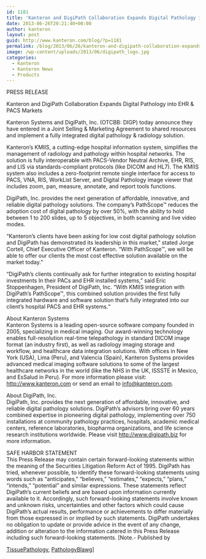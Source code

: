 ```yaml
---
id: 1181
title: 'Kanteron and DigiPath Collaboration Expands Digital Pathology into EHR &amp; PACS Markets'
date: 2013-06-26T20:21:40+00:00
author: kanteron
layout: post
guid: http://www.kanteron.com/blog/?p=1181
permalink: /blog/2013/06/26/kanteron-and-digipath-collaboration-expands-digital-pathology-into-ehr-pacs-markets/
image: /wp-content/uploads/2013/06/digipath_logo.jpg
categories:
  - Kanteron
  - Kanteron News
  - Products
---
```

PRESS RELEASE

Kanteron and DigiPath Collaboration Expands Digital Pathology into EHR & PACS Markets

Kanteron Systems and DigiPath, Inc. (OTCBB: DIGP) today announce they have entered in a Joint Selling & Marketing Agreement to shared resources and implement a fully integrated digital pathology & radiology solution.

Kanteron’s KMIIS, a cutting-edge hospital information system, simplifies the management of radiology and pathology within hospital networks. The solution is fully interoperable with PACS-Vendor Neutral Archive, EHR, RIS, and LIS via standards-compliant protocols (like DICOM and HL7). The KMIIS system also includes a zero-footprint remote single interface for access to PACS, VNA, RIS, WorkList Server, and Digital Pathology image viewer that includes zoom, pan, measure, annotate, and report tools functions.

DigiPath, Inc. provides the next generation of affordable, innovative, and reliable digital pathology solutions. The company’s PathScope™ reduces the adoption cost of digital pathology by over 50%, with the ability to hold between 1 to 200 slides, up to 5 objectives, in both scanning and live video modes.

“Kanteron’s clients have been asking for low cost digital pathology solution and DigiPath has demonstrated its leadership in this market,” stated Jorge Cortell, Chief Executive Officer of Kanteron. “With PathScope™, we will be able to offer our clients the most cost effective solution available on the market today.”

“DigiPath’s clients continually ask for further integration to existing hospital investments In their PACs and EHR installed systems,” said Eric Stoppenhagen, President of DigiPath, Inc. “With KMIIS integration with DigiPath’s PathScope™, this combined solution provides the first fully integrated hardware and software solution that’s fully integrated into our client’s hospital PACS and EHR systems.“

About Kanteron Systems   
Kanteron Systems is a leading open-source software company founded in 2005, specializing in medical imaging. Our award-winning technology enables full-resolution real-time telepathology in standard DICOM image format (an industry first), as well as radiology imaging storage and workflow, and healthcare data integration solutions. With offices in New York (USA), Lima (Peru), and Valencia (Spain), Kanteron Systems provides advanced medical imaging software solutions to some of the largest healthcare networks in the world (like the NHS in the UK, ISSSTE in Mexico, and EsSalud in Peru). For more information please visit: <a title="http://www.kanteron.com" href="http://www.kanteron.com" target="_blank">http://www.kanteron.com</a> or send an email to info@kanteron.com.

About DigiPath, Inc.   
DigiPath, Inc. provides the next generation of affordable, innovative, and reliable digital pathology solutions. DigiPath’s advisors bring over 60 years combined expertise in pioneering digital pathology, implementing over 750 installations at community pathology practices, hospitals, academic medical centers, reference laboratories, biopharma organizations, and life science research institutions worldwide. Please visit <a title="http://www.digipath.biz" href="http://www.digipath.biz" target="_blank">http://www.digipath.biz</a> for more information.

SAFE HARBOR STATEMENT   
This Press Release may contain certain forward-looking statements within the meaning of the Securities Litigation Reform Act of 1995. DigiPath has tried, whenever possible, to identify these forward-looking statements using words such as &#8220;anticipates,&#8221; &#8220;believes,&#8221; &#8220;estimates,&#8221; &#8220;expects,&#8221; &#8220;plans,&#8221; &#8220;intends,&#8221; &#8220;potential&#8221; and similar expressions. These statements reflect DigiPath&#8217;s current beliefs and are based upon information currently available to it. Accordingly, such forward-looking statements involve known and unknown risks, uncertainties and other factors which could cause DigiPath&#8217;s actual results, performance or achievements to differ materially from those expressed in or implied by such statements. DigiPath undertakes no obligation to update or provide advice in the event of any change, addition or alteration to the information catered in this Press Release including such forward-looking statements. [Note.- Published by 

<a title="http://tissuepathology.com/2013/06/26/kanteron-and-digipath-collaboration-expands-digital-pathology-into-ehr-pacs-markets/#axzz2XQ5I4cKI" href="http://tissuepathology.com/2013/06/26/kanteron-and-digipath-collaboration-expands-digital-pathology-into-ehr-pacs-markets/#axzz2XQ5I4cKI" target="_blank">TissuePathology</a>, <a title="pathologyblawg.com/press-releases/kanteron-digipath-collaboration-expands-digital-pathology-ehr-pacs-markets/" href="pathologyblawg.com/press-releases/kanteron-digipath-collaboration-expands-digital-pathology-ehr-pacs-markets/" target="_blank">PathologyBlawg</a>]